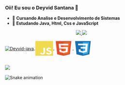 ### Oii! Eu sou o Deyvid Santana 👋

- 🔭 <strong>Cursando Analise e Desenvolvimento de Sistemas</strong>
- 🌱 <strong>Estudando Java, Html, Css e JavaScript</strong>

<div align="center">
  <a href="https://github.com/DeyvidSSantana">
  <img height="150em" src="https://github-readme-stats.vercel.app/api?username=DeyvidSSantana&show_icons=true&theme=github_dark&include_all_commits=true&count_private=true"/>
  <img height="150em" src="https://github-readme-stats.vercel.app/api/top-langs/?username=DeyvidSSantana&layout=compact&langs_count=7&theme=github_dark"/>
</div>
  
<div style="display: inline_block"><br>  
  <img align="center" alt="Deyvid-java" height="70" width="80" src="https://cdn.jsdelivr.net/gh/devicons/devicon/icons/java/java-original-wordmark.svg">
  <img align="center" alt="Deyvid-Js" height="50" width="60" src="https://raw.githubusercontent.com/devicons/devicon/master/icons/javascript/javascript-plain.svg">
  <img align="center" alt="Deyvid-HTML" height="50" width="60" src="https://raw.githubusercontent.com/devicons/devicon/master/icons/html5/html5-original.svg">
  <img align="center" alt="Deyvid-CSS" height="50" width="60" src="https://raw.githubusercontent.com/devicons/devicon/master/icons/css3/css3-original.svg">
</div>
  
  ##
  
  <div>
  <a href="https://www.linkedin.com/in/deyvid-santana/" target="_blank"><img src="https://img.shields.io/badge/LinkedIn-0077B5?style=for-the-badge&logo=linkedin&logoColor=white" target="_blank"></a> 
  </div>
  
  ![Snake animation](https://github.com/DeyvidSSantana/DeyvidSSantana/blob/output/github-contribution-grid-snake.svg)
